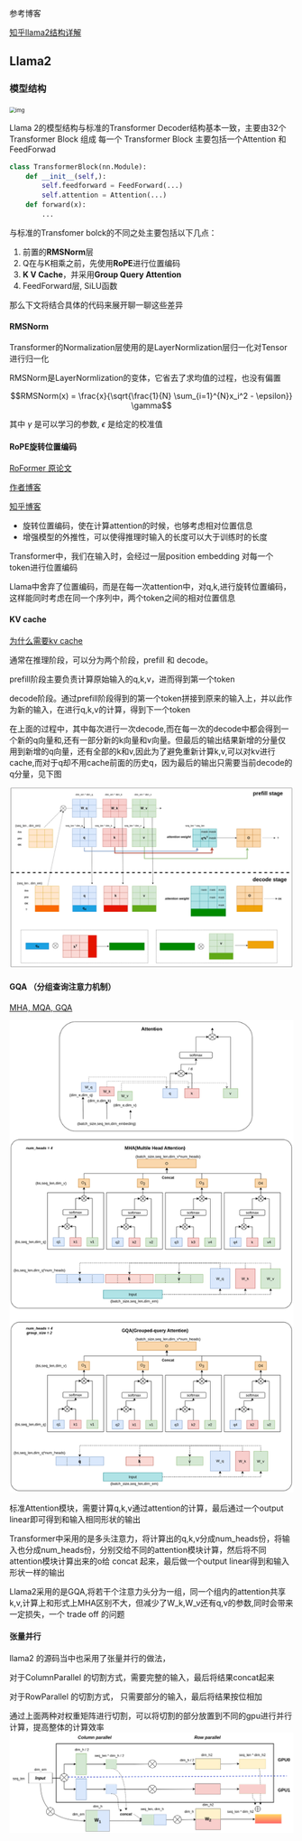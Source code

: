 参考博客

[知乎llama2结构详解](https://zhuanlan.zhihu.com/p/649756898)

## Llama2

### 模型结构

<img src="https://pic4.zhimg.com/80/v2-c9b10194c5e0aa9777afa984063e7ff3_720w.webp" alt="img" style="zoom: 67%;" />

Llama 2的模型结构与标准的Transformer Decoder结构基本一致，主要由32个 Transformer Block 组成
每一个 Transformer Block 主要包括一个Attention 和 FeedForwad 
```python
class TransformerBlock(nn.Module):
    def __init__(self,):
        self.feedforward = FeedForward(...)
        self.attention = Attention(...)
    def forward(x):
        ...
```
与标准的Transfomer bolck的不同之处主要包括以下几点：
1. 前置的**RMSNorm**层
2. Q在与K相乘之前，先使用**RoPE**进行位置编码
3. **K V Cache**，并采用**Group Query Attention**
4. FeedForward层, SiLU函数

那么下文将结合具体的代码来展开聊一聊这些差异

#### RMSNorm

Transformer的Normalization层使用的是LayerNormlization层归一化对Tensor进行归一化

RMSNorm是LayerNormlization的变体，它省去了求均值的过程，也没有偏置  

$$RMSNorm(x) = \frac{x}{\sqrt{\frac{1}{N} \sum_{i=1}^{N}x_i^2 - \epsilon}} \gamma$$

其中 $\gamma$ 是可以学习的参数, $\epsilon$ 是给定的校准值
#### RoPE旋转位置编码

[RoFormer 原论文](https://arxiv.org/pdf/2104.09864)

[作者博客](https://spaces.ac.cn/archives/8265/comment-page-1)

[知乎博客](https://zhuanlan.zhihu.com/p/642884818)

- 旋转位置编码，使在计算attention的时候，也够考虑相对位置信息
- 增强模型的外推性，可以使得推理时输入的长度可以大于训练时的长度

Transformer中，我们在输入时，会经过一层position embedding 对每一个token进行位置编码

Llama中舍弃了位置编码，而是在每一次attention中，对q,k,进行旋转位置编码，这样能同时考虑在同一个序列中，两个token之间的相对位置信息
#### KV cache

[为什么需要kv cache](https://blog.csdn.net/ningyanggege/article/details/134564203)

通常在推理阶段，可以分为两个阶段，prefill 和 decode。

prefill阶段主要负责计算原始输入的q,k,v，进而得到第一个token

decode阶段。通过prefill阶段得到的第一个token拼接到原来的输入上，并以此作为新的输入，在进行q,k,v的计算，得到下一个token

在上面的过程中，其中每次进行一次decode,而在每一次的decode中都会得到一个新的q向量和,还有一部分新的k向量和v向量。但最后的输出结果新增的分量仅用到新增的q向量，还有全部的k和v,因此为了避免重新计算k,v,可以对kv进行cache,而对于q却不用cache前面的历史q，因为最后的输出只需要当前decode的q分量，见下图

![kv cache](../assets/kv%20cache.png)

#### GQA （分组查询注意力机制）

[MHA, MQA, GQA](https://mp.weixin.qq.com/s/_4OxoRLxhOcjGf0Q4Tvp2Q)

![GQA](../assets/MHA.png)

标准Attention模块，需要计算q,k,v通过attention的计算，最后通过一个output linear即可得到和输入相同形状的输出

Transformer中采用的是多头注意力，将计算出的q,k,v分成num_heads份，将输入也分成num_heads份，分别交给不同的attention模块计算，然后将不同attention模块计算出来的o给 concat 起来，最后做一个output linear得到和输入形状一样的输出

Llama2采用的是GQA,将若干个注意力头分为一组，同一个组内的attention共享k,v,计算上和形式上MHA区别不大，但减少了W_k,W_v还有q,v的参数,同时会带来一定损失，一个 trade off 的问题

#### 张量并行
llama2 的源码当中也采用了张量并行的做法，

对于ColumnParallel 的切割方式，需要完整的输入，最后将结果concat起来

对于RowParallel 的切割方式， 只需要部分的输入，最后将结果按位相加

通过上面两种对权重矩阵进行切割，可以将切割的部分放置到不同的gpu进行并行计算，提高整体的计算效率
![tp](../assets/tp.png)
